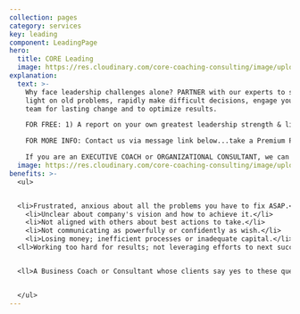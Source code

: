 ```yaml
---
collection: pages
category: services
key: leading
component: LeadingPage
hero:
  title: CORE Leading
  image: https://res.cloudinary.com/core-coaching-consulting/image/upload/v1596493058/pexels-pixabay-161154_uftaqi.jpg
explanation:
  text: >-
    Why face leadership challenges alone? PARTNER with our experts to shed new
    light on old problems, rapidly make difficult decisions, engage your whole
    team for lasting change and to optimize results. 

    FOR FREE: 1) A report on your own greatest leadership strength & liability; 2) Leader Compass report; 3) Instructional videos. 

    FOR MORE INFO: Contact us via message link below...take a Premium Profile for a full report on your leader strengths and weaknesses... sign up for our life-changing strategic trainings. You can also explore how our DATA-DRIVEN and AGILE partnering process can create sustainable change in your company for a great ROI. 

    If you are an EXECUTIVE COACH or ORGANIZATIONAL CONSULTANT, we can certify you to use The Balancing Act's powerful processes, programs and profiles for leaders, teams and organizations.
  image: https://res.cloudinary.com/core-coaching-consulting/image/upload/v1600812431/eean-chen-5hz5hpjFIro-unsplash_aie6fn.jpg
benefits: >-
  <ul>


  <li>Frustrated, anxious about all the problems you have to fix ASAP.</li>
    <li>Unclear about company's vision and how to achieve it.</li>
    <li>Not aligned with others about best actions to take.</li>
    <li>Not communicating as powerfully or confidently as wish.</li>
    <li>Losing money; inefficient processes or inadequate capital.</li>
  <ll>Working too hard for results; not leveraging efforts to next success.</li>


  <ll>A Business Coach or Consultant whose clients say yes to these questions. </li>


  </ul>
---
```

